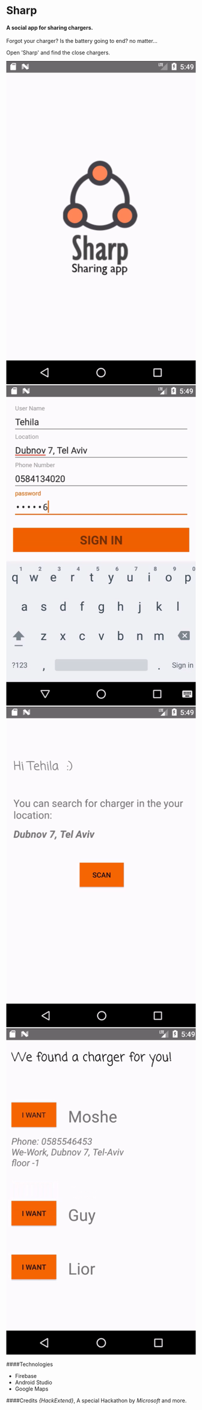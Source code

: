 # Sharp
#### A social app for sharing chargers.
Forgot your charger? Is the battery going to end? no matter... 

Open 'Sharp' and find the close chargers.


![First screen](sharp_a.png)
![First screen](sharp_b.png)
![First screen](sharp_c.png)
![First screen](sharp_d.png)


####Technologies
* Firebase
* Android Studio
* Google Maps

####Credits
*{HackExtend}*, A special Hackathon by *Microsoft* and more.